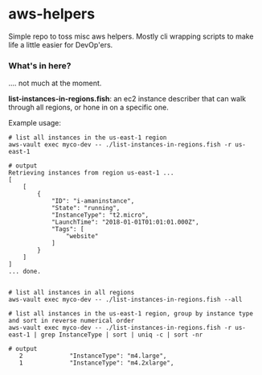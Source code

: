 # aws-helpers

Simple repo to toss misc aws helpers. Mostly cli wrapping scripts to make life a little easier for DevOp'ers.

### What's in here?

.... not much at the moment.

**list-instances-in-regions.fish**: 
an ec2 instance describer that can walk through all regions, or hone in on a specific one.

Example usage:

```
# list all instances in the us-east-1 region
aws-vault exec myco-dev -- ./list-instances-in-regions.fish -r us-east-1

# output
Retrieving instances from region us-east-1 ...
[
    [
        {
            "ID": "i-amaninstance",
            "State": "running",
            "InstanceType": "t2.micro",
            "LaunchTime": "2018-01-01T01:01:01.000Z",
            "Tags": [
                "website"
            ]
        }
    ]
]
... done.


# list all instances in all regions
aws-vault exec myco-dev -- ./list-instances-in-regions.fish --all

# list all instances in the us-east-1 region, group by instance type and sort in reverse numerical order
aws-vault exec myco-dev -- ./list-instances-in-regions.fish -r us-east-1 | grep InstanceType | sort | uniq -c | sort -nr

# output
   2             "InstanceType": "m4.large",
   1             "InstanceType": "m4.2xlarge",

```